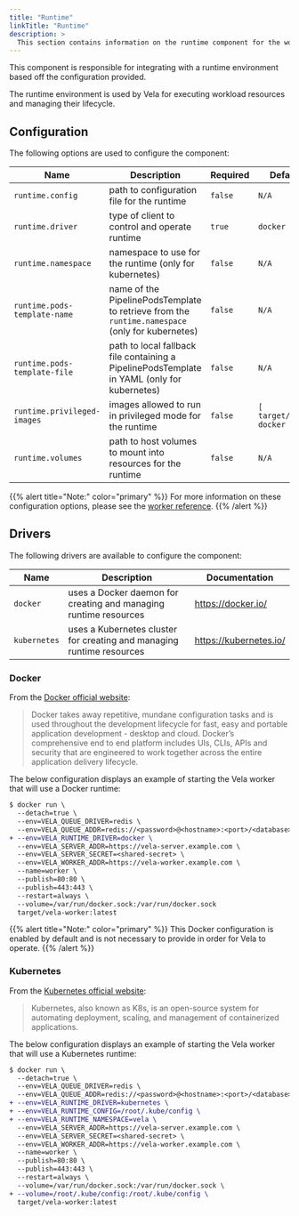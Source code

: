```yaml
---
title: "Runtime"
linkTitle: "Runtime"
description: >
  This section contains information on the runtime component for the worker.
---
```


This component is responsible for integrating with a runtime environment based off the configuration provided.

The runtime environment is used by Vela for executing workload resources and managing their lifecycle.

## Configuration

The following options are used to configure the component:

| Name                         | Description                                                                                     | Required | Default                  | Environment Variables                                             |
|------------------------------|-------------------------------------------------------------------------------------------------|----------|--------------------------|-------------------------------------------------------------------|
| `runtime.config`             | path to configuration file for the runtime                                                      | `false`  | `N/A`                    | `RUNTIME_CONFIG`<br>`VELA_RUNTIME_CONFIG`                         |
| `runtime.driver`             | type of client to control and operate runtime                                                   | `true`   | `docker`                 | `RUNTIME_DRIVER`<br>`VELA_RUNTIME_DRIVER`                         |
| `runtime.namespace`          | namespace to use for the runtime (only for kubernetes)                                          | `false`  | `N/A`                    | `RUNTIME_NAMESPACE`<br>`VELA_RUNTIME_NAMESPACE`                   |
| `runtime.pods-template-name` | name of the PipelinePodsTemplate to retrieve from the `runtime.namespace` (only for kubernetes) | `false`  | `N/A`                    | `RUNTIME_PODS_TEMPLATE_NAME`<br>`VELA_RUNTIME_PODS_TEMPLATE_NAME` |
| `runtime.pods-template-file` | path to local fallback file containing a PipelinePodsTemplate in YAML (only for kubernetes)     | `false`  | `N/A`                    | `RUNTIME_PODS_TEMPLATE_FILE`<br>`VELA_RUNTIME_PODS_TEMPLATE_FILE` |
| `runtime.privileged-images`  | images allowed to run in privileged mode for the runtime                                        | `false`  | `[ target/vela-docker ]` | `RUNTIME_PRIVILEGED_IMAGES`<br>`VELA_RUNTIME_PRIVILEGED_IMAGES`   |
| `runtime.volumes`            | path to host volumes to mount into resources for the runtime                                    | `false`  | `N/A`                    | `RUNTIME_VOLUMES`<br>`VELA_RUNTIME_VOLUMES`                       |

{{% alert title="Note:" color="primary" %}}
For more information on these configuration options, please see the [worker reference](/docs/installation/worker/reference/).
{{% /alert %}}

## Drivers

The following drivers are available to configure the component:

| Name         | Description                                                           | Documentation          |
| ------------ | --------------------------------------------------------------------- | ---------------------- |
| `docker`     | uses a Docker daemon for creating and managing runtime resources      | https://docker.io/     |
| `kubernetes` | uses a Kubernetes cluster for creating and managing runtime resources | https://kubernetes.io/ |

### Docker

From the [Docker official website](https://docker.io/):

> Docker takes away repetitive, mundane configuration tasks and is used throughout the development lifecycle for fast, easy and portable application development - desktop and cloud. Docker’s comprehensive end to end platform includes UIs, CLIs, APIs and security that are engineered to work together across the entire application delivery lifecycle.

The below configuration displays an example of starting the Vela worker that will use a Docker runtime:

```diff
$ docker run \
  --detach=true \
  --env=VELA_QUEUE_DRIVER=redis \
  --env=VELA_QUEUE_ADDR=redis://<password>@<hostname>:<port>/<database> \
+ --env=VELA_RUNTIME_DRIVER=docker \
  --env=VELA_SERVER_ADDR=https://vela-server.example.com \
  --env=VELA_SERVER_SECRET=<shared-secret> \
  --env=VELA_WORKER_ADDR=https://vela-worker.example.com \
  --name=worker \
  --publish=80:80 \
  --publish=443:443 \
  --restart=always \
  --volume=/var/run/docker.sock:/var/run/docker.sock
  target/vela-worker:latest
```

{{% alert title="Note:" color="primary" %}}
This Docker configuration is enabled by default and is not necessary to provide in order for Vela to operate.
{{% /alert %}}

### Kubernetes

From the [Kubernetes official website](https://kubernetes.io/):

> Kubernetes, also known as K8s, is an open-source system for automating deployment, scaling, and management of containerized applications.

The below configuration displays an example of starting the Vela worker that will use a Kubernetes runtime:

```diff
$ docker run \
  --detach=true \
  --env=VELA_QUEUE_DRIVER=redis \
  --env=VELA_QUEUE_ADDR=redis://<password>@<hostname>:<port>/<database> \
+ --env=VELA_RUNTIME_DRIVER=kubernetes \
+ --env=VELA_RUNTIME_CONFIG=/root/.kube/config \
+ --env=VELA_RUNTIME_NAMESPACE=vela \
  --env=VELA_SERVER_ADDR=https://vela-server.example.com \
  --env=VELA_SERVER_SECRET=<shared-secret> \
  --env=VELA_WORKER_ADDR=https://vela-worker.example.com \
  --name=worker \
  --publish=80:80 \
  --publish=443:443 \
  --restart=always \
  --volume=/var/run/docker.sock:/var/run/docker.sock \
+ --volume=/root/.kube/config:/root/.kube/config \
  target/vela-worker:latest
```